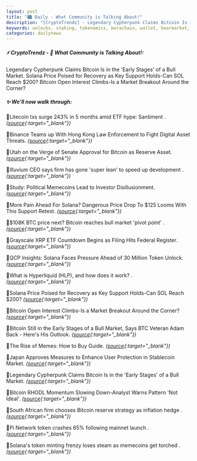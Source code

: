 ```yaml
---
layout: post
title: "🏙️ Daily - What Community is Talking About!"
description: "[CryptoTrendz] - Legendary Cypherpunk Claims Bitcoin Is in the 'Early Stages' of a Bull Market. Solana Price Poised for Recovery as Key Support Holds-Can SOL Reach $200? Bitcoin Open Interest Climbs-Is a Market Breakout Around the Corner?"
keywords: unlocks, staking, tokenomics, berachain, wallet, bearmarket, btc, blockchain, DEX, dapps
categories: dailynews
---
```


##### ⚡ CryptoTrendz - 📌 *What Community is Talking About!:*

Legendary Cypherpunk Claims Bitcoin Is in the 'Early Stages' of a Bull Market. Solana Price Poised for Recovery as Key Support Holds-Can SOL Reach $200? Bitcoin Open Interest Climbs-Is a Market Breakout Around the Corner?

##### ✨ *We’ll now walk through:*


🔹Litecoin txs surge 243% in 5 months amid ETF hype: Santiment . *([source](https://s.avyag.com/ozt0){:target="_blank"})*

🔹Binance Teams up With Hong Kong Law Enforcement to Fight Digital Asset Threats. *([source](https://s.avyag.com/z1yg){:target="_blank"})*

🔹Utah on the Verge of Senate Approval for Bitcoin as Reserve Asset. *([source](https://s.avyag.com/kheh){:target="_blank"})*

🔹Illuvium CEO says firm has gone 'super lean' to speed up development . *([source](https://s.avyag.com/av0u){:target="_blank"})*

🔹Study: Political Memecoins Lead to Investor Disillusionment. *([source](https://s.avyag.com/nsyg){:target="_blank"})*

🔹More Pain Ahead For Solana? Dangerous Price Drop To $125 Looms With This Support Retest. *([source](https://s.avyag.com/0lhq){:target="_blank"})*

🔹$108K BTC price next? Bitcoin reaches bull market 'pivot point' . *([source](https://s.avyag.com/me1y){:target="_blank"})*

🔹Grayscale XRP ETF Countdown Begins as Filing Hits Federal Register. *([source](https://s.avyag.com/5lxj){:target="_blank"})*

🔹QCP Insights: Solana Faces Pressure Ahead of 30 Million Token Unlock. *([source](https://s.avyag.com/ueag){:target="_blank"})*

🔹What is Hyperliquid (HLP), and how does it work? . *([source](https://s.avyag.com/sno9){:target="_blank"})*

🔹Solana Price Poised for Recovery as Key Support Holds-Can SOL Reach $200? *([source](https://s.avyag.com/wisc){:target="_blank"})*

🔹Bitcoin Open Interest Climbs-Is a Market Breakout Around the Corner? *([source](https://s.avyag.com/ad5y){:target="_blank"})*

🔹Bitcoin Still in the Early Stages of a Bull Market, Says BTC Veteran Adam Back - Here's His Outlook. *([source](https://s.avyag.com/ig5x){:target="_blank"})*

🔹The Rise of Memes: How to Buy Guide. *([source](https://s.avyag.com/s5hh){:target="_blank"})*

🔹Japan Approves Measures to Enhance User Protection in Stablecoin Market. *([source](https://s.avyag.com/q24v){:target="_blank"})*

🔹Legendary Cypherpunk Claims Bitcoin Is in the 'Early Stages' of a Bull Market. *([source](https://s.avyag.com/ym7h){:target="_blank"})*

🔹Bitcoin RHODL Momentum Slowing Down-Analyst Warns Pattern 'Not Ideal'. *([source](https://s.avyag.com/9xvz){:target="_blank"})*

🔹South African firm chooses Bitcoin reserve strategy as inflation hedge . *([source](https://s.avyag.com/7c0a){:target="_blank"})*

🔹Pi Network token crashes 65% following mainnet launch . *([source](https://s.avyag.com/0338){:target="_blank"})*

🔹Solana's token minting frenzy loses steam as memecoins get torched . *([source](https://s.avyag.com/v3p3){:target="_blank"})*
